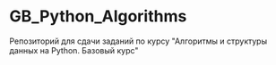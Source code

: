 # GB_Python_Algorithms
Репозиторий для сдачи заданий по курсу "Алгоритмы и структуры данных на Python. Базовый курс"
